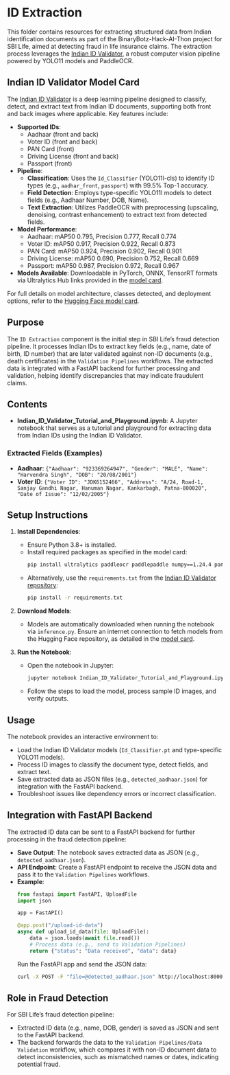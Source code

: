 # ID Extraction

This folder contains resources for extracting structured data from Indian identification documents as part of the BinaryBotz-Hack-AI-Thon project for SBI Life, aimed at detecting fraud in life insurance claims. The extraction process leverages the [Indian ID Validator](https://huggingface.co/logasanjeev/indian-id-validator), a robust computer vision pipeline powered by YOLO11 models and PaddleOCR.

## Indian ID Validator Model Card
The [Indian ID Validator](https://huggingface.co/logasanjeev/indian-id-validator) is a deep learning pipeline designed to classify, detect, and extract text from Indian ID documents, supporting both front and back images where applicable. Key features include:
- **Supported IDs**:
  - Aadhaar (front and back)
  - Voter ID (front and back)
  - PAN Card (front)
  - Driving License (front and back)
  - Passport (front)
- **Pipeline**:
  - **Classification**: Uses the `Id_Classifier` (YOLO11l-cls) to identify ID types (e.g., `aadhar_front`, `passport`) with 99.5% Top-1 accuracy.
  - **Field Detection**: Employs type-specific YOLO11l models to detect fields (e.g., Aadhaar Number, DOB, Name).
  - **Text Extraction**: Utilizes PaddleOCR with preprocessing (upscaling, denoising, contrast enhancement) to extract text from detected fields.
- **Model Performance**:
  - Aadhaar: mAP50 0.795, Precision 0.777, Recall 0.774
  - Voter ID: mAP50 0.917, Precision 0.922, Recall 0.873
  - PAN Card: mAP50 0.924, Precision 0.902, Recall 0.901
  - Driving License: mAP50 0.690, Precision 0.752, Recall 0.669
  - Passport: mAP50 0.987, Precision 0.972, Recall 0.967
- **Models Available**: Downloadable in PyTorch, ONNX, TensorRT formats via Ultralytics Hub links provided in the [model card](https://huggingface.co/logasanjeev/indian-id-validator).

For full details on model architecture, classes detected, and deployment options, refer to the [Hugging Face model card](https://huggingface.co/logasanjeev/indian-id-validator).

## Purpose
The `ID Extraction` component is the initial step in SBI Life’s fraud detection pipeline. It processes Indian IDs to extract key fields (e.g., name, date of birth, ID number) that are later validated against non-ID documents (e.g., death certificates) in the `Validation Pipelines` workflows. The extracted data is integrated with a FastAPI backend for further processing and validation, helping identify discrepancies that may indicate fraudulent claims.

## Contents
- **Indian_ID_Validator_Tutorial_and_Playground.ipynb**: A Jupyter notebook that serves as a tutorial and playground for extracting data from Indian IDs using the Indian ID Validator.

### Extracted Fields (Examples)
- **Aadhaar**: `{"Aadhaar": "923369264947", "Gender": "MALE", "Name": "Harvendra Singh", "DOB": "20/08/2001"}`
- **Voter ID**: `{"Voter ID": "JDK6152466", "Address": "A/24, Road-1, Sanjay Gandhi Nagar, Hanuman Nagar, Kankarbagh, Patna-800020", "Date of Issue": "12/02/2005"}`

## Setup Instructions
1. **Install Dependencies**:
   - Ensure Python 3.8+ is installed.
   - Install required packages as specified in the model card:
     ```bash
     pip install ultralytics paddleocr paddlepaddle numpy==1.24.4 pandas==2.2.2
     ```
   - Alternatively, use the `requirements.txt` from the [Indian ID Validator repository](https://huggingface.co/logasanjeev/indian-id-validator):
     ```bash
     pip install -r requirements.txt
     ```

2. **Download Models**:
   - Models are automatically downloaded when running the notebook via `inference.py`. Ensure an internet connection to fetch models from the Hugging Face repository, as detailed in the [model card](https://huggingface.co/logasanjeev/indian-id-validator).

3. **Run the Notebook**:
   - Open the notebook in Jupyter:
     ```bash
     jupyter notebook Indian_ID_Validator_Tutorial_and_Playground.ipynb
     ```
   - Follow the steps to load the model, process sample ID images, and verify outputs.

## Usage
The notebook provides an interactive environment to:
- Load the Indian ID Validator models (`Id_Classifier.pt` and type-specific YOLO11 models).
- Process ID images to classify the document type, detect fields, and extract text.
- Save extracted data as JSON files (e.g., `detected_aadhaar.json`) for integration with the FastAPI backend.
- Troubleshoot issues like dependency errors or incorrect classification.

## Integration with FastAPI Backend
The extracted ID data can be sent to a FastAPI backend for further processing in the fraud detection pipeline:
- **Save Output**: The notebook saves extracted data as JSON (e.g., `detected_aadhaar.json`).
- **API Endpoint**: Create a FastAPI endpoint to receive the JSON data and pass it to the `Validation Pipelines` workflows.
- **Example**:
  ```python
  from fastapi import FastAPI, UploadFile
  import json

  app = FastAPI()

  @app.post("/upload-id-data")
  async def upload_id_data(file: UploadFile):
      data = json.loads(await file.read())
      # Process data (e.g., send to Validation Pipelines)
      return {"status": "Data received", "data": data}
  ```
  Run the FastAPI app and send the JSON data:
  ```bash
  curl -X POST -F "file=@detected_aadhaar.json" http://localhost:8000/upload-id-data
  ```

## Role in Fraud Detection
For SBI Life’s fraud detection pipeline:
- Extracted ID data (e.g., name, DOB, gender) is saved as JSON and sent to the FastAPI backend.
- The backend forwards the data to the `Validation Pipelines/Data Validation` workflow, which compares it with non-ID document data to detect inconsistencies, such as mismatched names or dates, indicating potential fraud.
